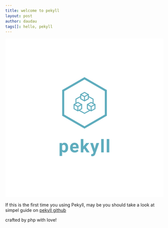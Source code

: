 ```yaml
---
title: welcome to pekyll
layout: post
author: daudau
tags[]: hello, pekyll
---
```


![pekyll logo](../images/logo_transparent.png)

If this is the first time you using Pekyll, may be you should take a look at simpel guide on [pekyll github](https://github.com/bangnokia/pekyll)

crafted by php with love!
